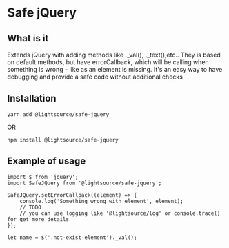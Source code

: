# Safe jQuery

## What is it
Extends jQuery with adding methods like ._val(), ._text(),etc.. They is based on default methods, but have errorCallback, which will be calling when something is wrong - like as an element is missing. It's an easy way to have debugging and provide a safe code without additional checks

## Installation
```
yarn add @lightsource/safe-jquery
```
OR
```
npm install @lightsource/safe-jquery
```

## Example of usage

```
import $ from 'jquery';
import SafeJQuery from '@lightsource/safe-jquery';

SafeJQuery.setErrorCallback((element) => {
    console.log('Something wrong with element', element);
    // TODO
    // you can use logging like '@lightsource/log' or console.trace() for get more details
});

let name = $('.not-exist-element')._val();
```